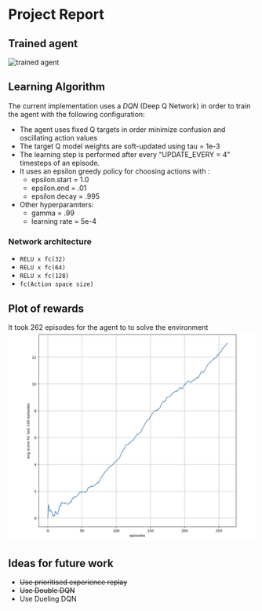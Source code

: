 # Project Report

## Trained agent
![trained agent](images/trained_agent.gif)

## Learning Algorithm
The current implementation uses a *DQN* (Deep Q Network) in order to train the agent with the following configuration:
* The agent uses fixed Q targets in order minimize confusion and oscillating action values
* The target Q model weights are soft-updated using tau = 1e-3
* The learning step is performed after every "UPDATE_EVERY = 4" timesteps of an episode.
* It uses an epsilon greedy policy for choosing actions with :
  * epsilon.start = 1.0
  * epsilon.end = .01
  * epsilon decay = .995
* Other hyperparamters:
  * gamma = .99
  * learning rate = 5e-4

### Network architecture
* `RELU x fc(32)`
* `RELU x fc(64)`
* `RELU x fc(128)`
* `fc(Action space size)`
  
  
## Plot of rewards
It took 262 episodes for the agent to to solve the environment
![reward_plot](images/reward_plot.png)

## Ideas for future work
* ~~Use prioritised experience replay~~
* ~~Use Double DQN~~
* Use Dueling DQN
